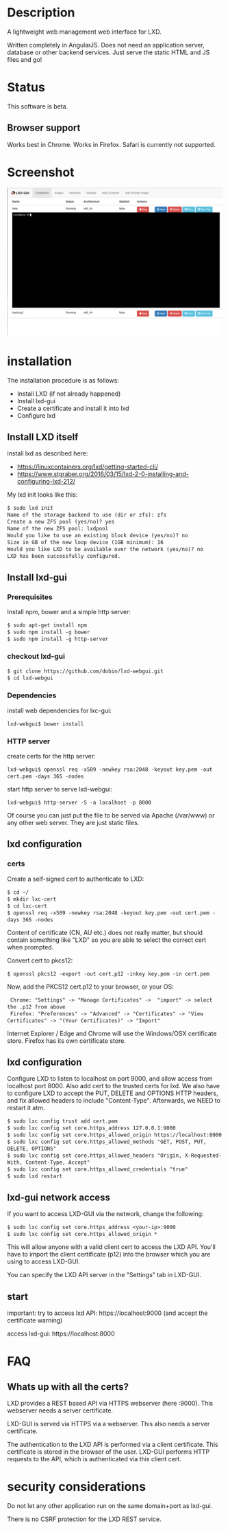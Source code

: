 # Description

A lightweight web management web interface for LXD.

Written completely in AngularJS. Does not need an application server, database or other backend services. Just serve the static HTML and JS files and go!

# Status

This software is beta.

## Browser support

Works best in Chrome. Works in Firefox. Safari is currently not supported.

# Screenshot

![Screenshot](/doc/screenshot-overview.png?raw=true "Screenshot")

# installation

The installation procedure is as follows:
- Install LXD (if not already happened)
- Install lxd-gui
- Create a certificate and install it into lxd
- Configure lxd


## Install LXD itself

install lxd as described here:
 - https://linuxcontainers.org/lxd/getting-started-cli/
 - https://www.stgraber.org/2016/03/15/lxd-2-0-installing-and-configuring-lxd-212/

My lxd init looks like this:
```
$ sudo lxd init
Name of the storage backend to use (dir or zfs): zfs
Create a new ZFS pool (yes/no)? yes
Name of the new ZFS pool: lxdpool
Would you like to use an existing block device (yes/no)? no
Size in GB of the new loop device (1GB minimum): 16
Would you like LXD to be available over the network (yes/no)? no
LXD has been successfully configured.
```

## Install lxd-gui

### Prerequisites

Install npm, bower and a simple http server:
```
$ sudo apt-get install npm
$ sudo npm install -g bower
$ sudo npm install -g http-server
```

### checkout lxd-gui

```
$ git clone https://github.com/dobin/lxd-webgui.git
$ cd lxd-webgui
```


### Dependencies

install web dependencies for lxc-gui:
```
lxd-webgui$ bower install
```

### HTTP server

create certs for the http server:
```
lxd-webgui$ openssl req -x509 -newkey rsa:2048 -keyout key.pem -out cert.pem -days 365 -nodes
```


start http server to serve lxd-webgui:
```
lxd-webgui$ http-server -S -a localhost -p 8000
```

Of course you can just put the file to be served via Apache (/var/www) or any other web server.
They are just static files.

## lxd configuration

### certs

Create a self-signed cert to authenticate to LXD:

```
$ cd ~/
$ mkdir lxc-cert
$ cd lxc-cert
$ openssl req -x509 -newkey rsa:2048 -keyout key.pem -out cert.pem -days 365 -nodes
```
Content of certificate (CN, AU etc.) does not really matter, but should contain something
like "LXD" so you are able to select the correct cert when prompted.

Convert cert to pkcs12:
```
$ openssl pkcs12 -export -out cert.p12 -inkey key.pem -in cert.pem
```

Now, add the PKCS12 cert.p12 to your browser, or your OS:
```
 Chrome: "Settings" -> "Manage Certificates" ->  "import" -> select the .p12 from above
 Firefox: "Preferences" -> "Advanced" -> "Certificates" -> "View Certificates" -> "(Your Certificates)" -> "Import"
```

Internet Explorer / Edge and Chrome will use the Windows/OSX certificate store. Firefox has its own certificate store.


## lxd configuration

Configure LXD to listen to localhost on port 9000, and allow access from localhost port 8000.
Also add cert to the trusted certs for lxd. We also have to configure LXD to accept the PUT, DELETE and OPTIONS HTTP headers, and fix allowed headers to  include "Content-Type".
Afterwards, we NEED to restart it atm.

```
$ sudo lxc config trust add cert.pem
$ sudo lxc config set core.https_address 127.0.0.1:9000
$ sudo lxc config set core.https_allowed_origin https://localhost:8000
$ sudo lxc config set core.https_allowed_methods "GET, POST, PUT, DELETE, OPTIONS"
$ sudo lxc config set core.https_allowed_headers "Origin, X-Requested-With, Content-Type, Accept"
$ sudo lxc config set core.https_allowed_credentials "true"
$ sudo lxd restart
```

## lxd-gui network access

If you want to access LXD-GUI via the network, change the following:
```
$ sudo lxc config set core.https_address <your-ip>:9000
$ sudo lxc config set core.https_allowed_origin *
```

This will allow anyone with a valid client cert to access the LXD API.
You'll have to import the client certificate (p12) into the browser which
you are using to access LXD-GUI.

You can specify the LXD API server in the "Settings" tab in LXD-GUI.


## start

important:
try to access lxd API: https://localhost:9000
(and accept the certificate warning)


access lxd-gui: https://localhost:8000


# FAQ

## Whats up with all the certs?

LXD provides a REST based API via HTTPS webserver (here :9000). This webserver needs a server certificate.

LXD-GUI is served via HTTPS via a webserver. This also needs a server certificate.

The authentication to the LXD API is performed via a client certificate. This certificate is stored in the
browser of the user. LXD-GUI performs HTTP requests to the API, which is authenticated via this client cert.


# security considerations

Do not let any other application run on the same domain+port as lxd-gui.

There is no CSRF protection for the LXD REST service.
